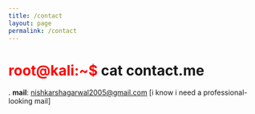 ```yaml
---
title: /contact
layout: page
permalink: /contact
---
```


# <span style="color: red;">root@kali:~$</span> cat contact.me
<span style="color: black;">.</span>
**mail**: nishkarshagarwal2005@gmail.com
[i know i need a professional-looking mail]
